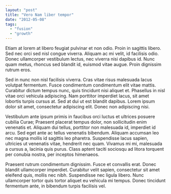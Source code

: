 ```yaml
---
layout: "post"
title: "Vero Nam liber tempor"
date: "2012-05-08"
tags: 
  - "fusion"
  - "growth"
---
```


Etiam at lorem at libero feugiat pulvinar et non odio. Proin in sagittis libero. Sed nec orci sed nisl congue viverra. Aliquam ac mi velit, id facilisis odio. Donec ullamcorper vestibulum lectus, nec viverra nisi dapibus id. Nunc quam metus, rhoncus sed blandit id, euismod vitae augue. Proin dignissim rutrum <!--more-->eros.

Sed in nunc non nisl facilisis viverra. Cras vitae risus malesuada lacus volutpat fermentum. Fusce condimentum condimentum elit vitae mattis. Curabitur dictum tempus nunc, quis tincidunt nisi aliquet et. Phasellus in nisl vitae orci vehicula adipiscing. Nam porttitor imperdiet lacus, sit amet lobortis turpis cursus at. Sed at dui ut est blandit dapibus. Lorem ipsum dolor sit amet, consectetur adipiscing elit. Donec non adipiscing nisi.

Vestibulum ante ipsum primis in faucibus orci luctus et ultrices posuere cubilia Curae; Praesent placerat tempus dolor, non sollicitudin enim venenatis et. Aliquam dui tellus, porttitor non malesuada id, imperdiet id arcu. Sed eget ante ac tellus venenatis bibendum. Aliquam accumsan leo nec magna mollis id sagittis leo pharetra. Suspendisse lacus sapien, ultricies ut venenatis vitae, hendrerit nec quam. Vivamus mi mi, malesuada a cursus a, lacinia quis purus. Class aptent taciti sociosqu ad litora torquent per conubia nostra, per inceptos himenaeos.

Praesent rutrum condimentum dignissim. Fusce et convallis erat. Donec blandit ullamcorper imperdiet. Curabitur velit sapien, consectetur sit amet eleifend quis, mollis nec nibh. Suspendisse nec ligula libero. Nunc ullamcorper tortor quis tortor aliquet eu vehicula mi tempus. Donec tincidunt fermentum ante, in bibendum turpis facilisis vel.